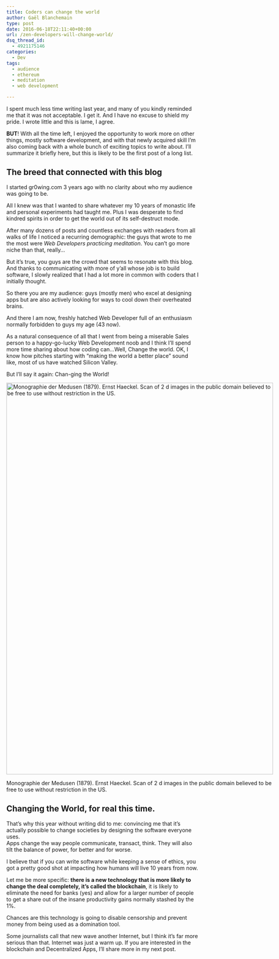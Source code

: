 ```yaml
---
title: Coders can change the world
author: Gaël Blanchemain
type: post
date: 2016-06-18T22:11:40+00:00
url: /zen-developers-will-change-world/
dsq_thread_id:
  - 4921175146
categories:
  - Dev
tags:
  - audience
  - ethereum
  - meditation
  - web development

---
```

I spent much less time writing last year, and many of you kindly reminded me that it was not acceptable. I get it. And I have no excuse to shield my pride. I wrote little and this is lame, I agree.

**BUT**! With all the time left, I enjoyed the opportunity to work more on other things, mostly software development, and with that newly acquired skill I&#8217;m also coming back with a whole bunch of exciting topics to write about. I’ll summarize it briefly here, but this is likely to be the first post of a long list.

## The breed that connected with this blog

I started gr0wing.com 3 years ago with no clarity about who my audience was going to be.

All I knew was that I wanted to share whatever my 10 years of monastic life and personal experiments had taught me. Plus I was desperate to find kindred spirits in order to get the world out of its self-destruct mode.

After many dozens of posts and countless exchanges with readers from all walks of life I noticed a recurring demographic: the guys that wrote to me the most were _Web Developers practicing meditation_. You can’t go more niche than that, really&#8230;

But it’s true, you guys are the crowd that seems to resonate with this blog. And thanks to communicating with more of y&#8217;all whose job is to build software, I slowly realized that I had a lot more in common with coders that I initially thought.

So there you are my audience: guys (mostly men) who excel at designing apps but are also actively looking for ways to cool down their overheated brains.

And there I am now, freshly hatched Web Developer full of an enthusiasm normally forbidden to guys my age (43 now).

As a natural consequence of all that I went from being a miserable Sales person to a happy-go-lucky Web Development noob and I think I&#8217;ll spend more time sharing about how coding can…Well, Change the world. OK, I know how pitches starting with “making the world a better place” sound like, most of us have watched Silicon Valley.

But I’ll say it again: Chan-ging the World!

<div id="attachment_8867" style="width: 707px" class="wp-caption aligncenter">
  <img aria-describedby="caption-attachment-8867" class="size-large wp-image-8867" src="http://www.gr0wing.com/wp-content/uploads/2016/06/Animal-Jellyfish-11-697x1024.jpg" alt="Monographie der Medusen (1879). Ernst Haeckel. Scan of 2 d images in the public domain believed to be free to use without restriction in the US." width="697" height="1024" srcset="https://www.gr0wing.com/wp-content/uploads/2016/06/Animal-Jellyfish-11-697x1024.jpg 697w, https://www.gr0wing.com/wp-content/uploads/2016/06/Animal-Jellyfish-11-204x300.jpg 204w, https://www.gr0wing.com/wp-content/uploads/2016/06/Animal-Jellyfish-11-768x1128.jpg 768w, https://www.gr0wing.com/wp-content/uploads/2016/06/Animal-Jellyfish-11-102x150.jpg 102w, https://www.gr0wing.com/wp-content/uploads/2016/06/Animal-Jellyfish-11.jpg 1333w" sizes="(max-width: 697px) 100vw, 697px" />
  
  <p id="caption-attachment-8867" class="wp-caption-text">
    Monographie der Medusen (1879). Ernst Haeckel. Scan of 2 d images in the public domain believed to be free to use without restriction in the US.
  </p>
</div>

## Changing the World, for real this time.

That’s why this year without writing did to me: convincing me that it’s actually possible to change societies by designing the software everyone uses.  
Apps change the way people communicate, transact, think. They will also tilt the balance of power, for better and for worse.

I believe that if you can write software while keeping a sense of ethics, you got a pretty good shot at impacting how humans will live 10 years from now.

Let me be more specific: **there is a new technology that is more likely to change the deal completely, it&#8217;s called the blockchain**, it is likely to eliminate the need for banks (yes) and allow for a larger number of people to get a share out of the insane productivity gains normally stashed by the 1%.

Chances are this technology is going to disable censorship and prevent money from being used as a domination tool.

Some journalists call that new wave another Internet, but I think it’s far more serious than that. Internet was just a warm up. If you are interested in the blockchain and Decentralized Apps, I’ll share more in my next post.